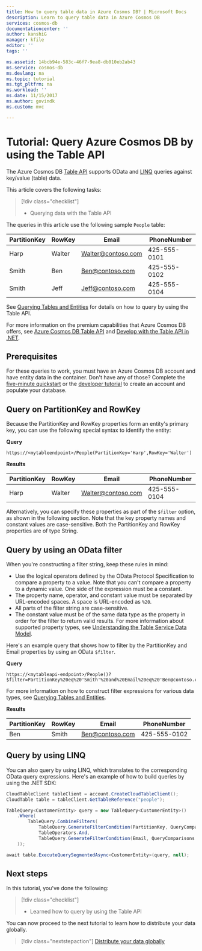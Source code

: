```yaml
---
title: How to query table data in Azure Cosmos DB? | Microsoft Docs
description: Learn to query table data in Azure Cosmos DB
services: cosmos-db
documentationcenter: ''
author: kanshiG
manager: kfile
editor: ''
tags: ''

ms.assetid: 14bcb94e-583c-46f7-9ea8-db010eb2ab43
ms.service: cosmos-db
ms.devlang: na
ms.topic: tutorial
ms.tgt_pltfrm: na
ms.workload: ''
ms.date: 11/15/2017
ms.author: govindk
ms.custom: mvc

---
```


# Tutorial: Query Azure Cosmos DB by using the Table API

The Azure Cosmos DB [Table API](table-introduction.md) supports OData and [LINQ](https://docs.microsoft.com/rest/api/storageservices/fileservices/writing-linq-queries-against-the-table-service) queries against key/value (table) data.  

This article covers the following tasks: 

> [!div class="checklist"]
> * Querying data with the Table API

The queries in this article use the following sample `People` table:

| PartitionKey | RowKey | Email | PhoneNumber |
| --- | --- | --- | --- |
| Harp | Walter | Walter@contoso.com| 425-555-0101 |
| Smith | Ben | Ben@contoso.com| 425-555-0102 |
| Smith | Jeff | Jeff@contoso.com| 425-555-0104 | 

See [Querying Tables and Entities](https://docs.microsoft.com/rest/api/storageservices/fileservices/querying-tables-and-entities) for details on how to query by using the Table API. 

For more information on the premium capabilities that Azure Cosmos DB offers, see [Azure Cosmos DB Table API](table-introduction.md) and [Develop with the Table API in .NET](tutorial-develop-table-dotnet.md). 

## Prerequisites

For these queries to work, you must have an Azure Cosmos DB account and have entity data in the container. Don't have any of those? Complete the [five-minute quickstart](create-table-dotnet.md) or the [developer tutorial](tutorial-develop-table-dotnet.md) to create an account and populate your database.

## Query on PartitionKey and RowKey
Because the PartitionKey and RowKey properties form an entity's primary key, you can use the following special syntax to identify the entity: 

**Query**

```
https://<mytableendpoint>/People(PartitionKey='Harp',RowKey='Walter')  
```
**Results**

| PartitionKey | RowKey | Email | PhoneNumber |
| --- | --- | --- | --- |
| Harp | Walter | Walter@contoso.com| 425-555-0104 |

Alternatively, you can specify these properties as part of the `$filter` option, as shown in the following section. Note that the key property names and constant values are case-sensitive. Both the PartitionKey and RowKey properties are of type String. 

## Query by using an OData filter
When you're constructing a filter string, keep these rules in mind: 

* Use the logical operators defined by the OData Protocol Specification to compare a property to a value. Note that you can't compare a property to a dynamic value. One side of the expression must be a constant. 
* The property name, operator, and constant value must be separated by URL-encoded spaces. A space is URL-encoded as `%20`. 
* All parts of the filter string are case-sensitive. 
* The constant value must be of the same data type as the property in order for the filter to return valid results. For more information about supported property types, see [Understanding the Table Service Data Model](https://docs.microsoft.com/rest/api/storageservices/understanding-the-table-service-data-model). 

Here's an example query that shows how to filter by the PartitionKey and Email properties by using an OData `$filter`.

**Query**

```
https://<mytableapi-endpoint>/People()?$filter=PartitionKey%20eq%20'Smith'%20and%20Email%20eq%20'Ben@contoso.com'
```

For more information on how to construct filter expressions for various data types, see [Querying Tables and Entities](https://docs.microsoft.com/rest/api/storageservices/querying-tables-and-entities).

**Results**

| PartitionKey | RowKey | Email | PhoneNumber |
| --- | --- | --- | --- |
| Ben |Smith | Ben@contoso.com| 425-555-0102 |

## Query by using LINQ 
You can also query by using LINQ, which translates to the corresponding OData query expressions. Here's an example of how to build queries by using the .NET SDK:

```csharp
CloudTableClient tableClient = account.CreateCloudTableClient();
CloudTable table = tableClient.GetTableReference("people");

TableQuery<CustomerEntity> query = new TableQuery<CustomerEntity>()
    .Where(
        TableQuery.CombineFilters(
            TableQuery.GenerateFilterCondition(PartitionKey, QueryComparisons.Equal, "Smith"),
            TableOperators.And,
            TableQuery.GenerateFilterCondition(Email, QueryComparisons.Equal,"Ben@contoso.com")
    ));

await table.ExecuteQuerySegmentedAsync<CustomerEntity>(query, null);
```

## Next steps

In this tutorial, you've done the following:

> [!div class="checklist"]
> * Learned how to query by using the Table API

You can now proceed to the next tutorial to learn how to distribute your data globally.

> [!div class="nextstepaction"]
> [Distribute your data globally](tutorial-global-distribution-table.md)
